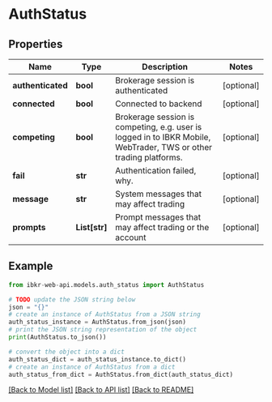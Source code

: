 # AuthStatus


## Properties

Name | Type | Description | Notes
------------ | ------------- | ------------- | -------------
**authenticated** | **bool** | Brokerage session is authenticated | [optional] 
**connected** | **bool** | Connected to backend | [optional] 
**competing** | **bool** | Brokerage session is competing, e.g. user is logged in to IBKR Mobile, WebTrader, TWS or other trading platforms. | [optional] 
**fail** | **str** | Authentication failed, why. | [optional] 
**message** | **str** | System messages that may affect trading | [optional] 
**prompts** | **List[str]** | Prompt messages that may affect trading or the account | [optional] 

## Example

```python
from ibkr-web-api.models.auth_status import AuthStatus

# TODO update the JSON string below
json = "{}"
# create an instance of AuthStatus from a JSON string
auth_status_instance = AuthStatus.from_json(json)
# print the JSON string representation of the object
print(AuthStatus.to_json())

# convert the object into a dict
auth_status_dict = auth_status_instance.to_dict()
# create an instance of AuthStatus from a dict
auth_status_from_dict = AuthStatus.from_dict(auth_status_dict)
```
[[Back to Model list]](../README.md#documentation-for-models) [[Back to API list]](../README.md#documentation-for-api-endpoints) [[Back to README]](../README.md)


